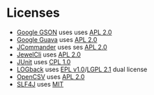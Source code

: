 # Licenses #

- [Google GSON](http://code.google.com/p/google-gson/) uses uses [APL 2.0](http://www.apache.org/licenses/LICENSE-2.0.html)
- [Google Guava](http://code.google.com/p/guava-libraries/) uses [APL 2.0](http://www.apache.org/licenses/LICENSE-2.0.html)
- [JCommander](http://jcommander.org/) uses ses [APL 2.0](http://www.apache.org/licenses/LICENSE-2.0.html)
- [JewelCli](http://jewelcli.lexicalscope.com/) uses [APL 2.0](http://www.apache.org/licenses/LICENSE-2.0.html)
- [JUnit](http://www.junit.org/) uses [CPL 1.0](http://www.opensource.org/licenses/cpl1.0)
- [LOGback](http://logback.qos.ch/) uses [EPL v1.0](http://www.eclipse.org/legal/epl-v10.html)/[LGPL 2.1](http://www.gnu.org/licenses/old-licenses/lgpl-2.1.html) dual license
- [OpenCSV](http://opencsv.sourceforge.net/) uses [APL 2.0](http://www.apache.org/licenses/LICENSE-2.0.html)
- [SLF4J](http://www.slf4j.org/) uses [MIT](http://en.wikipedia.org/wiki/MIT_License)

